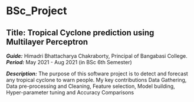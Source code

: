 # BSc_Project
## Title:	Tropical Cyclone prediction using Multilayer Perceptron
<b>*Guide:*</b>	Himadri Bhattacharya Chakraborty, Principal of Bangabasi College.\
<b>*Period:*</b>	May 2021 - Aug 2021 (in BSc 6th Semester)

<b>*Description:*</b>	The purpose of this software project is to detect and forecast any tropical cyclone to warn people.
My key contributions	Data Gathering, Data pre-processing and Cleaning, Feature selection, Model building, Hyper-parameter tuning and Accuracy Comparisons
